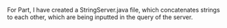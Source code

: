 For Part, I have created a StringServer.java file, which concatenates strings to each other, which are being inputted in the query of the server.


